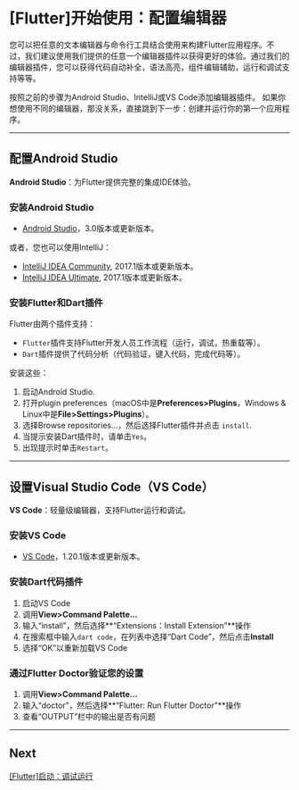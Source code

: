 # [Flutter]开始使用：配置编辑器

您可以把任意的文本编辑器与命令行工具结合使用来构建Flutter应用程序。不过，我们建议使用我们提供的任意一个编辑器插件以获得更好的体验。通过我们的编辑器插件，您可以获得代码自动补全，语法高亮，组件编辑辅助，运行和调试支持等等。

按照之前的步骤为Android Studio、IntelliJ或VS Code添加编辑器插件。 如果你想使用不同的编辑器，那没关系，直接跳到下一步：创建并运行你的第一个应用程序。

---
## 配置Android Studio

**Android Studio**：为Flutter提供完整的集成IDE体验。

### 安装Android Studio

* [Android Studio](https://developer.android.com/studio/index.html)，3.0版本或更新版本。

或者，您也可以使用IntelliJ：

* [IntelliJ IDEA Community](https://www.jetbrains.com/idea/download/), 2017.1版本或更新版本。
* [IntelliJ IDEA Ultimate](https://www.jetbrains.com/idea/download/), 2017.1版本或更新版本。

### 安装Flutter和Dart插件

Flutter由两个插件支持：

* `Flutter`插件支持Flutter开发人员工作流程（运行，调试，热重载等）。
* `Dart`插件提供了代码分析（代码验证，键入代码，完成代码等）。

安装这些：

1. 启动Android Studio.
2. 打开plugin preferences（macOS中是**Preferences>Plugins**，Windows & Linux中是**File>Settings>Plugins**）。
3. 选择Browse repositories…，然后选择Flutter插件并点击 `install`.
4. 当提示安装Dart插件时，请单击`Yes`。
5. 出现提示时单击`Restart`。

---
## 设置Visual Studio Code（VS Code）

**VS Code**：轻量级编辑器，支持Flutter运行和调试。

### 安装VS Code

* [VS Code](https://code.visualstudio.com/)，1.20.1版本或更新版本。

### 安装Dart代码插件

1. 启动VS Code
2. 调用**View>Command Palette…**
3. 输入“install”，然后选择**“Extensions：Install Extension”**操作
4. 在搜索框中输入`dart code`，在列表中选择“Dart Code”，然后点击**Install**
5. 选择“OK”以重新加载VS Code

### 通过Flutter Doctor验证您的设置

1. 调用**View>Command Palette…**
2. 输入“doctor”，然后选择**“Flutter: Run Flutter Doctor”**操作
3. 查看“OUTPUT”栏中的输出是否有问题


---
## Next

[[Flutter]启动：调试运行]()